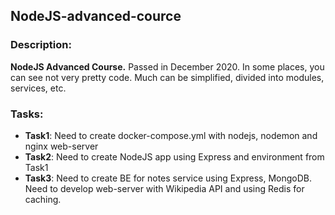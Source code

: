 ## NodeJS-advanced-cource ##

### **Description:** ###
**NodeJS Advanced Course.** Passed in December 2020. In some places, you can see not very pretty code. Much can be simplified, divided into modules, services, etc.

### **Tasks:** ###

- **Task1**: Need to create docker-compose.yml with nodejs, nodemon and nginx web-server
- **Task2**: Need to create NodeJS app using Express and environment from Task1
- **Task3**: Need to create BE for notes service using Express, MongoDB. Need to develop web-server with Wikipedia API and using Redis for caching.

